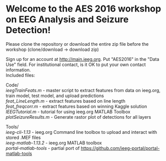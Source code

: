 # Welcome to the AES 2016 workshop on EEG Analysis and Seizure Detection!<br />
Please clone the repository or download the entire zip file before the workshop (clone/download -> download zip)<br />

Sign up for an account at http://main.ieeg.org. Put "AES2016" in the "Data Use" field. For institutional contact, is it OK to put your own contact information. <br />
Included files:<br />

Code/<br />
  *ieegTrainFeats.m*      - master script to extract features from data on ieeg.org, train model, test model, and upload predictions<br />
  *feat_LineLength.m*     - extract features based on line length<br />
  *feat_freqcorr.m*       - extract features based on winning Kaggle solution<br />
  *IEEGTutorial.m*        - tutorial for using ieeg.org MATLAB Toolbox<br />
  *plotSeizureResults.m*  - Generate rastor plot of detections for all layers<br />
  
Tools/<br />
  *ieeg-cli-1.13*         - ieeg.org Command line toolbox to upload and interact with stored .MEF files<br />
  *ieeg-matlab-1.13.2*    - ieeg.org MATLAB toolbox<br />
  *portal-matlab-tools*   - partial port of https://github.com/ieeg-portal/portal-matlab-tools<br />
  

